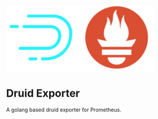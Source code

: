 <p align="left">
  <img src="./static/druid-exporter-logo.svg" height="180 width="180">
</p>


# Druid Exporter

A golang based druid exporter for Prometheus.

